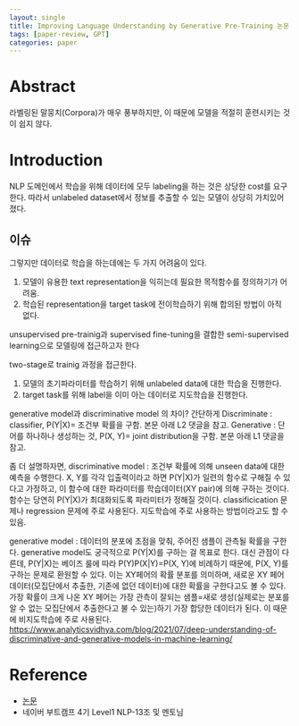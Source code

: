 ```yaml
---
layout: single
title: Improving Language Understanding by Generative Pre-Training 논문 리뷰
tags: [paper-review, GPT]
categories: paper
---
```


# Abstract
라벨링된 말뭉치(Corpora)가 매우 풍부하지만, 이 때문에 모델을 적절히 훈련시키는 것이 쉽지 않다.


# Introduction
NLP 도메인에서 학습을 위해 데이터에 모두 labeling을 하는 것은 상당한 cost를 요구한다.
따라서 unlabeled dataset에서 정보를 추출할 수 있는 모델이 상당히 가치있어졌다.

## 이슈
그렇지만  데이터로 학습을 하는데에는 두 가지 어려움이 있다.

1. 모델이 유용한 text representation을 익히는데 필요한 목적함수를 정의하기가 어려움.
2. 학습된 representation을 target task에 전이학습하기 위해 합의된 방법이 아직 없다.

unsupervised pre-trainig과 supervised fine-tuning을 결합한 semi-supervised learning으로
모델링에 접근하고자 한다

two-stage로 trainig 과정을 접근한다.
1. 모델의 초기파라미터를 학습하기 위해 unlabeled data에 대한 학습을 진행한다.
2. target task를 위해 label을 이미 아는 데이터로 지도학습을 진행한다.




generative model과 discriminative model 의 차이?
간단하게
Discriminate : classifier, P(Y|X)= 조건부 확률을 구함. 본문 아래 L2 댓글을 참고.
Generative : 단어를 하나하나 생성하는 것, P(X, Y)= joint distribution을 구함. 본문 아래 L1 댓글을 참고.

좀 더 설명하자면,
discriminative model : 조건부 확률에 의해 unseen data에 대한 예측을 수행한다. X, Y를 각각 입출력이라고 하면 P(Y|X)가 일련의 함수로 구해질 수 있다고 가정하고, 이 함수에 대한 파라미터를 학습데이터(XY pair)에 의해 구하는 것이다. 함수는 당연히 P(Y|X)가 최대화되도록 파라미터가 정해질 것이다.
classificication 문제나 regression 문제에 주로 사용된다. 지도학습에 주로 사용하는 방법이라고도 할 수 있음.

generative model : 데이터의 분포에 초점을 맞춰, 주어진 샘플이 관측될 확률을 구한다. 
 generative model도 궁극적으로 P(Y|X)를 구하는 걸 목표로 한다. 대신 관점이 다른데, P(Y|X)는 베이즈 룰에 따라 P(Y)P(X|Y)=P(X, Y)에 비례하기 때문에, P(X, Y)를 구하는 문제로 환원할 수 있다. 
이는 XY페어의 확률 분포를 의미하며, 새로운 XY 페어 데이터(모집단에서 추출한, 기존에 없던 데이터)에 대한 확률을 구한다고도 볼 수 있다. 가장 확률이 크게 나온 XY 페어는 가장 관측이 잘되는 샘플=새로 생성(실제로는 분포를 알 수 없는 모집단에서 추출한다고 불 수 있는)하기 가장 합당한 데이터가 된다. 이 때문에 비지도학습에 주로 사용된다.
https://www.analyticsvidhya.com/blog/2021/07/deep-understanding-of-discriminative-and-generative-models-in-machine-learning/



# Reference
- [논문](https://www.cs.ubc.ca/~amuham01/LING530/papers/radford2018improving.pdf)     
- 네이버 부트캠프 4기 Level1 NLP-13조 및 멘토님